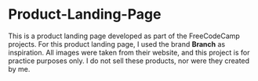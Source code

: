 # Product-Landing-Page
This is a product landing page developed as part of the FreeCodeCamp projects.
For this product landing page, I used the brand **Branch** as inspiration. All images were taken from their website, and this project is for practice purposes only. I do not sell these products, nor were they created by me.
